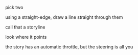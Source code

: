 pick two

using a straight-edge, draw a line straight through them

call that a storyline

look where it points

the story has an automatic throttle, but the steering is all you
